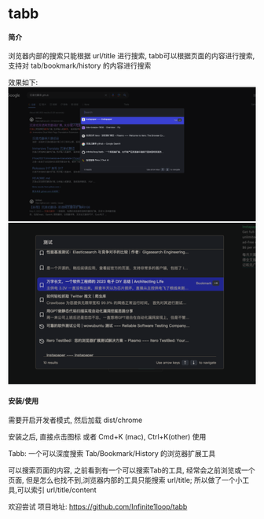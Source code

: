 # tabb

#### 简介

浏览器内部的搜索只能根据 url/title 进行搜索, tabb可以根据页面的内容进行搜索,支持对 tab/bookmark/history 的内容进行搜索

效果如下:
![tabb1](./asset/tabb1.png)
![tabb2](./asset/tabb2.png)



#### 安装/使用

需要开启开发者模式, 然后加载 dist/chrome

安装之后, 直接点击图标 或者 Cmd+K (mac), Ctrl+K(other) 使用


Tabb: 一个可以深度搜索 Tab/Bookmark/History 的浏览器扩展工具 

可以搜索页面的内容, 之前看到有一个可以搜索Tab的工具, 经常会之前浏览或一个页面, 但是怎么也找不到,浏览器内部的工具只能搜索 url/title; 所以做了一个小工具,可以索引 url/title/content

欢迎尝试
项目地址: https://github.com/Infinite1loop/tabb 
